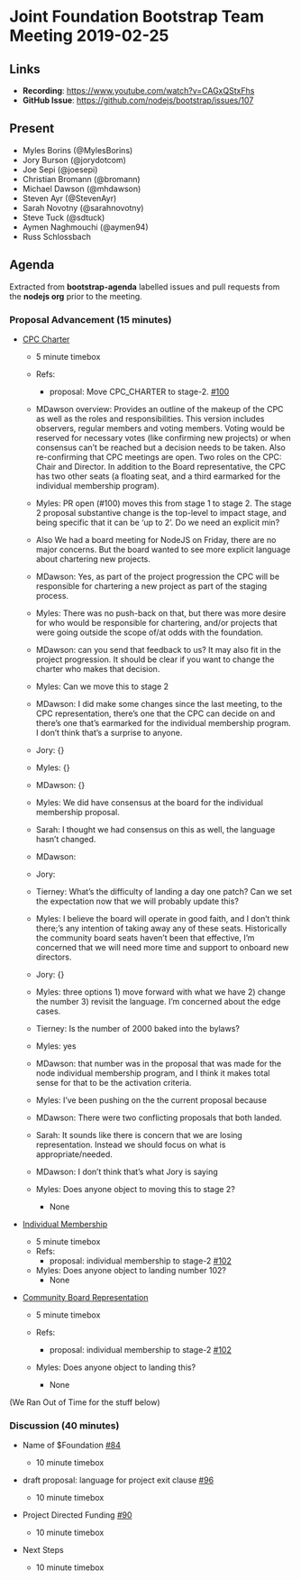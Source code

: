 # Joint Foundation Bootstrap Team Meeting 2019-02-25

## Links

* **Recording**:  https://www.youtube.com/watch?v=CAGxQStxFhs
* **GitHub Issue**: https://github.com/nodejs/bootstrap/issues/107

## Present

- Myles Borins (@MylesBorins)
- Jory Burson (@jorydotcom)
- Joe Sepi (@joesepi)
- Christian Bromann (@bromann)
- Michael Dawson (@mhdawson)
- Steven Ayr (@StevenAyr)
- Sarah Novotny (@sarahnovotny)
- Steve Tuck (@sdtuck)
- Aymen Naghmouchi (@aymen94)
- Russ Schlossbach

## Agenda

Extracted from **bootstrap-agenda** labelled issues and pull requests from the **nodejs org** prior to the meeting.

### Proposal Advancement (15 minutes)
* [CPC Charter](https://github.com/nodejs/bootstrap/tree/master/proposals/stage-1/CPC_CHARTER)
  * 5 minute timebox
  * Refs:  
    * proposal: Move CPC_CHARTER to stage-2.
      [#100](https://github.com/nodejs/bootstrap/pull/100)

  * MDawson overview: Provides an outline of the makeup of the CPC as well as the roles and responsibilities. This version includes   observers, regular members and voting members. Voting would be reserved for necessary votes (like confirming new projects) or when consensus can’t be reached but a decision needs to be taken. Also re-confirming that CPC meetings are open. Two roles on the CPC: Chair and Director. In addition to the Board representative, the CPC has two other seats (a floating seat, and a third earmarked for the individual membership program).
  * Myles: PR open (#100) moves this from stage 1 to stage 2. The stage 2 proposal substantive change is the top-level to impact stage, and being specific that it can be ‘up to 2’. Do we need an explicit min?
  * Also We had a board meeting for NodeJS on Friday, there are no major concerns. But the board wanted to see more explicit language about chartering new projects. 
  * MDawson: Yes, as part of the project progression the CPC will be responsible for chartering a new project as part of the staging   process. 
  * Myles: There was no push-back on that, but there was more desire for who would be responsible for chartering, and/or projects that were going outside the scope of/at odds with the foundation.
  * MDawson: can you send that feedback to us? It may also fit in the project progression. It should be clear if you want to change the     charter who makes that decision.
  * Myles: Can we move this to stage 2
  * MDawson: I did make some changes since the last meeting, to the CPC representation, there’s one that the CPC can decide on and there’s one that’s earmarked for the individual membership program. I don’t think that’s a surprise to anyone.
  * Jory: {}
  * Myles: {} 
  * MDawson: {}
  * Myles: We did have consensus at the board for the individual membership proposal.
  * Sarah: I thought we had consensus on this as well, the language hasn’t changed.
  * MDawson: 
  * Jory:
  * Tierney: What’s the difficulty of landing a day one patch? Can we set the expectation now that we will probably update this?
  * Myles: I believe the board will operate in good faith, and I don’t think there;’s any intention of taking away any of these seats. Historically the community board seats haven’t been that effective, I’m concerned that we will need more time and support to onboard new directors.
  * Jory: {}
  * Myles: three options 1) move forward with what we have 2) change the number 3) revisit the language. I’m concerned about the edge cases.  
  * Tierney: Is the number of 2000 baked into the bylaws?
  * Myles: yes
  * MDawson: that number was in the proposal that was made for the node individual membership program, and I think it makes total sense for that to be the activation criteria. 
  * Myles: I’ve been pushing on the the current proposal because 
  * MDawson: There were two conflicting proposals that both landed.
  * Sarah: It sounds like there is concern that we are losing representation. Instead we should focus on what is appropriate/needed.
  * MDawson: I don’t think that’s what Jory is saying
  * Myles: Does anyone object to moving this to stage 2?
    * None

* [Individual Membership](https://github.com/openjs-foundation/cross-project-council/tree/main/proposals/approved/INDIVIDUAL_MEMBERSHIP)
  * 5 minute timebox
  * Refs:
    * proposal: individual membership to stage-2
      [#102](https://github.com/nodejs/bootstrap/pull/102)
  * Myles: Does anyone object to landing number 102?
    * None

* [Community Board Representation](https://github.com/nodejs/bootstrap/tree/master/proposals/stage-1/COMMUNITY_BOARD_REPRESENTATION)
  * 5 minute timebox
  * Refs:
    * proposal: individual membership to stage-2 
      [#102](https://github.com/nodejs/bootstrap/pull/102)

  * Myles: Does anyone object to landing this?
    * None


(We Ran Out of Time for the stuff below)

### Discussion (40 minutes)
* Name of $Foundation [#84](https://github.com/nodejs/bootstrap/issues/84)  
  * 10 minute timebox

* draft proposal: language for project exit clause [#96](https://github.com/nodejs/bootstrap/issues/96)
  * 10 minute timebox

* Project Directed Funding [#90](https://github.com/nodejs/bootstrap/issues/90)
  * 10 minute timebox

* Next Steps  
  * 10 minute timebox

